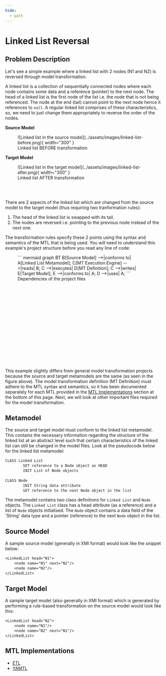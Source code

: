```yaml
---
hide:
  - path
---
```


# Linked List Reversal

## Problem Description

Let's see a simple example where a linked list with 2 nodes (N1 and N2) is reversed through model transformation.

A linked list is a collection of sequentially connected nodes where each node contains some data and a reference (pointer) to the next node. The head of a linked list is the first node of the list i.e. the node that is not being referenced. The node at the end (tail) cannot point to the next node hence it references to ``null``. A regular linked list comprises of these characteristics, so, we need to just change them appropriately to reverse the order of the nodes.

**Source Model**
<figure markdown>
  ![Linked list in the source model](../assets/images/linked-list-before.png){ width="300" }
  <figcaption>Linked list BEFORE transformation</figcaption>
</figure>

**Target Model**
<figure markdown>
  ![Linked list in the target model](../assets/images/linked-list-after.png){ width="300" }
  <figcaption>Linked list AFTER transformation</figcaption>
</figure>
<br/><br/>

There are 2 aspects of the linked list which are changed from the source model to the target model (thus requiring two tranformation rules): 

1. The head of the linked list is swapped with its tail. 
2. The nodes are reversed i.e. pointing to the previous node instead of the next one.

The transformation rules specify these 2 points using the syntax and semantics of the MTL that is being used. You will need to understand this example's project structure before you read any line of code:

<figure markdown style="height:350px;width:400px">
  ``` mermaid
  graph BT
      B[Source Model] -->|conforms to| A[Linked List Metamodel];
      C[MT Execution Engine] -->|reads| B;
      C -->|executes| D[MT Definition];
      C -->|writes| E[Target Model];
      E -->|conforms to| A;
      D -->|uses| A;
  ```
  <figcaption>Dependencies of the project files</figcaption>
</figure>

This example slightly differs from general model transformation projects because the source and target metamodels are the same (as seen in the figure above). The model transformation definition (MT Definition) must adhere to the MTL syntax and semantics, so it has been documented separately for each MTL provided in the [MTL Implementations](#mtl-implementations) section at the bottom of this page. Next, we will look at other important files required for the model transformation.

## Metamodel
The source and target model must conform to the linked list metamodel. This contains the necessary information regarding the structure of the linked list at an abstract level such that certain characteristics of the linked list can still be changed in the model files. Look at the pseudocode below for the linked list metamodel:

```
CLASS Linked List
        SET reference to a Node object as HEAD
        INIT List of Node objects

CLASS Node
        INIT String data attribute
        SET reference to the next Node object in the list 
```

The metamodel contains two class definitions for ``Linked List`` and ``Node`` objects. The ``Linked List`` class has a head attribute (as a reference) and a list of ``Node`` objects initialised. The ``Node`` object contains a data field of the 'String' data type and a pointer (reference) to the next ``Node`` object in the list.

## Source Model

A sample source model (generally in XMI format) would look like the snippet below:

```
<LinkedList head="N1">
    <node name="N1" next="N2"/>
    <node name="N2"/>
</LinkedList>
```

## Target Model

A sample target model (also generally in XMI format) which is generated by performing a rule-based transformation on the source model would look like this:

```
<LinkedList head="N2">
    <node name="N1"/>
    <node name="N2" next="N1"/>
</LinkedList>
```

## MTL Implementations

* [ETL](../tutorials/linked-list-reversal-etl.md)
* [YAMTL](../tutorials/linked-list-reversal-yamtl.md)